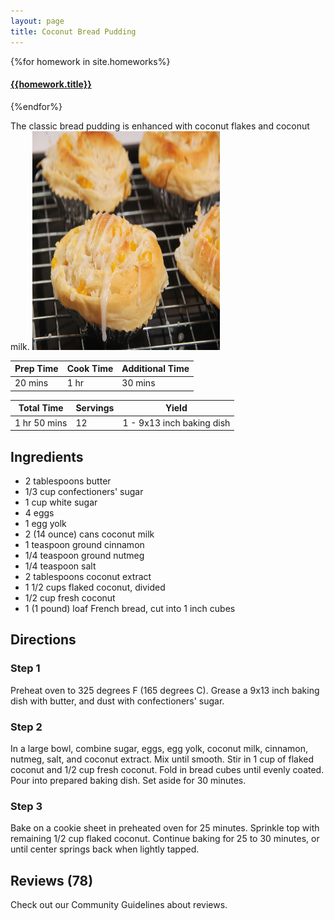 ```yaml
---
layout: page
title: Coconut Bread Pudding
---
```



{%for homework in site.homeworks%}
<h4><a href="{{homework.url}}">{{homework.title}}</a></h4>
{%endfor%}




The classic bread pudding is enhanced with coconut flakes and coconut milk.
<img src="cupcake-1.jpg" alt="Girl in a jacket" style="width:300px;height:350px;">


| Prep Time  | Cook Time | Additional Time |
|------------|----------|----------------|
| 20 mins    | 1 hr     | 30 mins        |

| Total Time | Servings | Yield                  |
|------------|----------|------------------------|
| 1 hr 50 mins | 12       | 1 - 9x13 inch baking dish |

## Ingredients

- 2 tablespoons butter  
- 1/3 cup confectioners' sugar  
- 1 cup white sugar  
- 4 eggs  
- 1 egg yolk  
- 2 (14 ounce) cans coconut milk  
- 1 teaspoon ground cinnamon  
- 1/4 teaspoon ground nutmeg  
- 1/4 teaspoon salt  
- 2 tablespoons coconut extract  
- 1 1/2 cups flaked coconut, divided  
- 1/2 cup fresh coconut  
- 1 (1 pound) loaf French bread, cut into 1 inch cubes  

## Directions

### Step 1  
Preheat oven to 325 degrees F (165 degrees C). Grease a 9x13 inch baking dish with butter, and dust with confectioners' sugar.  

### Step 2  
In a large bowl, combine sugar, eggs, egg yolk, coconut milk, cinnamon, nutmeg, salt, and coconut extract. Mix until smooth. Stir in 1 cup of flaked coconut and 1/2 cup fresh coconut. Fold in bread cubes until evenly coated. Pour into prepared baking dish. Set aside for 30 minutes.  

### Step 3  
Bake on a cookie sheet in preheated oven for 25 minutes. Sprinkle top with remaining 1/2 cup flaked coconut. Continue baking for 25 to 30 minutes, or until center springs back when lightly tapped.  

## Reviews (78)  
Check out our Community Guidelines about reviews.

